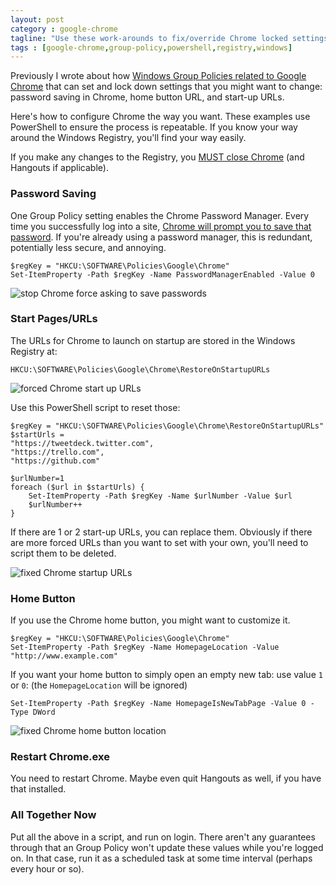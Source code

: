 ```yaml
---
layout: post
category : google-chrome
tagline: "Use these work-arounds to fix/override Chrome locked settings."
tags : [google-chrome,group-policy,powershell,registry,windows]
---
```


Previously I wrote about how [Windows Group Policies related to Google Chrome](http://www.devtxt.com/blog/google-chrome-group-policy-settings-locked-startup-home-page-saving-passwords) that can set and lock down settings that you might want to change: password saving in Chrome, home button URL, and start-up URLs.

Here's how to configure Chrome the way you want. These examples use PowerShell to ensure the process is repeatable. If you know your way around the Windows Registry, you'll find your way easily.

If you make any changes to the Registry, you [MUST close Chrome](http://i.imgur.com/jLubl8N.png) (and Hangouts if applicable).


### Password Saving

One Group Policy setting enables the Chrome Password Manager. Every time you successfully log into a site, [Chrome will prompt you to save that password](http://i.imgur.com/8mi9A7H.png). If you're already using a password manager, this is redundant, potentially less secure, and annoying.

    $regKey = "HKCU:\SOFTWARE\Policies\Google\Chrome"
    Set-ItemProperty -Path $regKey -Name PasswordManagerEnabled -Value 0

![stop Chrome force asking to save passwords](http://i.imgur.com/c7MATEC.png)


### Start Pages/URLs

The URLs for Chrome to launch on startup are stored in the Windows Registry at:

    HKCU:\SOFTWARE\Policies\Google\Chrome\RestoreOnStartupURLs 

![forced Chrome start up URLs](http://i.imgur.com/xHlj5zs.png)

Use this PowerShell script to reset those:

    $regKey = "HKCU:\SOFTWARE\Policies\Google\Chrome\RestoreOnStartupURLs"
    $startUrls = 
    "https://tweetdeck.twitter.com",
    "https://trello.com",
    "https://github.com"
    
    $urlNumber=1
    foreach ($url in $startUrls) {
        Set-ItemProperty -Path $regKey -Name $urlNumber -Value $url
        $urlNumber++
    }
 
If there are 1 or 2 start-up URLs, you can replace them. Obviously if there are more forced URLs than you want to set with your own, you'll need to script them to be deleted.

![fixed Chrome startup URLs](http://i.imgur.com/1yLregj.png)

### Home Button

If you use the Chrome home button, you might want to customize it.

    $regKey = "HKCU:\SOFTWARE\Policies\Google\Chrome"
    Set-ItemProperty -Path $regKey -Name HomepageLocation -Value "http://www.example.com"


If you want your home button to simply open an empty new tab: use  value `1` or `0`: (the `HomepageLocation` will be ignored)
 
    Set-ItemProperty -Path $regKey -Name HomepageIsNewTabPage -Value 0 -Type DWord 

![fixed Chrome home button location](http://i.imgur.com/0DxhvHF.png)

### Restart Chrome.exe

You need to restart Chrome. Maybe even quit Hangouts as well, if you have that installed.

### All Together Now

Put all the above in a script, and run on login. There aren't any guarantees through that an Group Policy won't update these values while you're logged on. In that case, run it as a scheduled task at some time interval (perhaps every hour or so).

<script src="https://gist.github.com/philoushka/6c7f4402cc4b50b494e1.js"></script>
